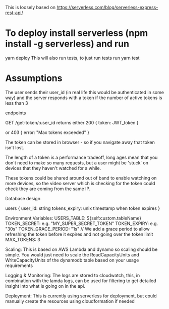 This is loosely based on https://serverless.com/blog/serverless-express-rest-api/

# To deploy install serverless (npm install -g serverless) and run
yarn deploy
This will also run tests, to just run tests run
yarn test

# Assumptions
The user sends their user_id (in real life this would be authenticated in some way)
and the server responds with a token if the number of active tokens is less than 3

endpoints

GET /get-token/:user_id
returns either 200
{
    token: JWT_token
}

or 403 {
    error: "Max tokens exceeded"
}

The token can be stored in browser - so if you navigate away that token isn't lost. 

The length of a token is a performance tradeoff, long ages mean that you don't need to make so many requests, but a user might be 'stuck' on devices that they haven't watched for a while.

These tokens could be shared around out of band to enable watching on more devices, so the video server which is
checking for the token could check they are coming from the same IP.

Database design

users {
    user_id: string
    tokens_expiry: unix timestamp when token expires
}

Environment Variables:
USERS_TABLE: ${self:custom.tableName}
TOKEN_SECRET: e.g. "MY_SUPER_SECRET_TOKEN"
TOKEN_EXPIRY: e.g. "30s"
TOKEN_GRACE_PERIOD: "1s"  // We add a grace period to allow refreshing the token before it expires and not going over the token limit
MAX_TOKENS: 3 

Scaling:
This is based on AWS Lambda and dynamo so scaling should be simple. You would just need to scale the ReadCapacityUnits and WriteCapacityUnits of the dynamodb table based on your usage requirements

Logging & Monitoring:
The logs are stored to cloudwatch, this, in combination with the lamda logs, can be used for filtering to get detailed insight into what is going on in the api.

Deployment:
This is currently using serverless for deployment, but could manually create the resources using cloudformation if needed